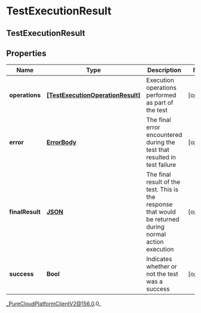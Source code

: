 # TestExecutionResult

## TestExecutionResult

## Properties

|Name | Type | Description | Notes|
|------------ | ------------- | ------------- | -------------|
| **operations** | [**[TestExecutionOperationResult]**](TestExecutionOperationResult) | Execution operations performed as part of the test | [optional] |
| **error** | [**ErrorBody**](ErrorBody) | The final error encountered during the test that resulted in test failure | [optional] |
| **finalResult** | [**JSON**]() | The final result of the test. This is the response that would be returned during normal action execution | [optional] |
| **success** | **Bool** | Indicates whether or not the test was a success | [optional] |



_PureCloudPlatformClientV2@156.0.0_
